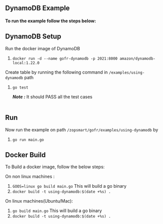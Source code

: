 ## DynamoDB Example

#### To run the example follow the steps below:

## DynamoDB Setup
Run the docker image of DynamoDB

1. `docker run -d --name gofr-dynamodb -p 2021:8000 amazon/dynamodb-local:1.22.0`

Create table by running the following command in `/examples/using-dynamodb` path

1. `go test`

   ***Note :*** It should PASS all the test cases <br></br>

## Run
Now run the example on path `/zopsmart/gofr/examples/using-dynamodb` by

1. `go run main.go`

## Docker Build
To Build a docker image, follow the below steps:

On non linux machines :
1. `GOOS=linux go build main.go` This will build a go binary
2. `docker build -t using-dynamodb:$(date +%s) .`

On linux machines(Ubuntu/Mac):
1. `go build main.go` This will build a go binary
2. `docker build -t using-dynamodb:$(date +%s) .`

